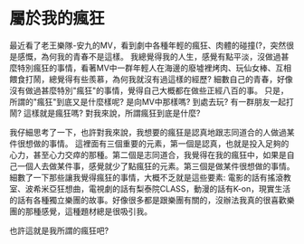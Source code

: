 # 屬於我的瘋狂


最近看了老王樂隊-安九的MV，看到劇中各種年輕的瘋狂、肉體的碰撞(?，突然很是感慨，為何我的青春不是這樣。
我總覺得我的人生，感覺有點平淡，沒做過甚麼特別瘋狂的事情，看著MV中一群年輕人在海邊的廢墟裡烤肉、玩仙女棒、互相餵食打鬧，總覺得有些羨慕，為何我就沒有過這樣的經歷?
細數自己的青春，好像沒有做過甚麼特別"瘋狂"的事情，覺得自己大概都在做些正經八百的事。
只是，所謂的"瘋狂"到底又是什麼樣呢? 是向MV中那樣嗎? 到處去玩? 有一群朋友一起打鬧? 這樣就是瘋狂嗎?
對我來說，所謂瘋狂到底是什麼?

我仔細思考了一下，也許對我來說，我想要的瘋狂是認真地跟志同道合的人做過某件很想做的事情。
這裡面有三個重要的元素，第一個是認真，也就是投入足夠的心力，甚至心力交瘁的那種。第二個是志同道合，我覺得在我的瘋狂中，如果是自己一個人去做某件事，感覺就少了點瘋狂的元素。第三個是做某件很想做的事情。
細數了一下那些讓我覺得瘋狂的事情，大概不乏就是這些要素:
電影的話有搖滾教室、波希米亞狂想曲，電視劇的話有梨泰院CLASS，動漫的話有K-on，現實生活的話有各種獨立樂團的故事。好像很多都是跟樂團有關的，沒辦法我真的很喜歡樂團的那種感覺，這種題材總是很吸引我。

也許這就是我所謂的瘋狂吧?

